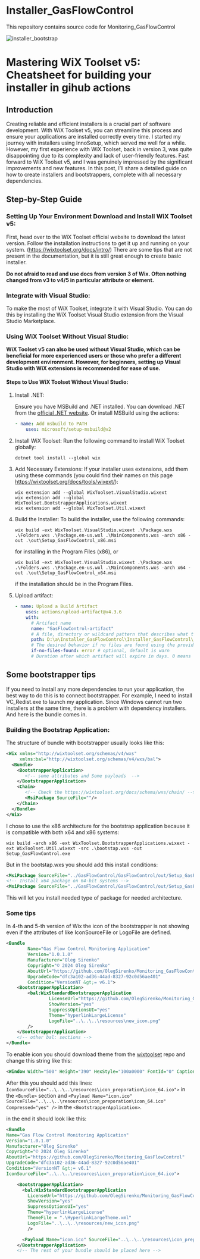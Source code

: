 # Installer_GasFlowControl
This repository contains source code for Monitoring_GasFlowControl

![installer_bootstrap](imgs/img.png)

# Mastering WiX Toolset v5: Cheatsheet for building your installer in gihub actions
## Introduction

Creating reliable and efficient installers is a crucial part of software development. With WiX Toolset v5, you can streamline this process and ensure your applications are installed correctly every time.
I started my journey with installers using InnoSetup, which served me well for a while. However, my first experience with WiX Toolset, back in version 3, was quite disappointing due to its complexity and lack of user-friendly features. Fast forward to WiX Toolset v5, and I was genuinely impressed by the significant improvements and new features. In this post, I’ll share a detailed guide on how to create installers and bootstrappers, complete with all necessary dependencies.

## Step-by-Step Guide

### Setting Up Your Environment Download and Install WiX Toolset v5:
First, head over to the WiX Toolset official website to download the latest version. Follow the installation instructions to get it up and running on your system.
(https://wixtoolset.org/docs/intro/)
There are some tips that are not present in the documentation, but it is still great enough to create basic installer.

**Do not afraid to read and use docs from version 3 of Wix. Often nothing changed from v3 to v4/5 in particular attribute or element.**
### Integrate with Visual Studio:
To make the most of WiX Toolset, integrate it with Visual Studio. You can do this by installing the WiX Toolset Visual Studio extension from the Visual Studio Marketplace.
### Using WiX Toolset Without Visual Studio:
**WiX Toolset v5 can also be used without Visual Studio, which can be beneficial for more experienced users or those who prefer a different development environment. However, for beginners, setting up Visual Studio with WiX extensions is recommended for ease of use.**

#### Steps to Use WiX Toolset Without Visual Studio:
1) Install .NET:
    
    Ensure you have MSBuild and .NET installed. You can download .NET from the [official .NET website](https://learn.microsoft.com/en-us/dotnet/core/tools/global-tools).
    Or install MSBuild using the actions:
    ```yaml
    - name: Add msbuild to PATH
        uses: microsoft/setup-msbuild@v2
    ```

2) Install WiX Toolset:
Run the following command to install WiX Toolset globally:
    ```shell
    dotnet tool install --global wix
    ```
3) Add Necessary Extensions:
If your installer uses extensions, add them using these commands (you could find their names on this page https://wixtoolset.org/docs/tools/wixext/):
    ```shell
    wix extension add --global WixToolset.VisualStudio.wixext
    wix extension add --global WixToolset.BootstrapperApplications.wixext
    wix extension add --global WixToolset.Util.wixext
    ```
4) Build the Installer:
To build the installer, use the following commands:
    ```shell
    wix build -ext WixToolset.VisualStudio.wixext .\Package.wxs .\Folders.wxs .\Package.en-us.wxl .\MainComponents.wxs -arch x86 -out .\out\Setup_GasFlowControl_x86.msi
    ``` 
   for installing in the Program Files (x86), or
    ```shell
    wix build -ext WixToolset.VisualStudio.wixext .\Package.wxs .\Folders.wxs .\Package.en-us.wxl .\MainComponents.wxs -arch x64 -out .\out\Setup_GasFlowControl_x64.msi
    ```
    if the installation should be in the Program Files.

5) Upload artifact:
    ```yaml
    - name: Upload a Build Artifact
        uses: actions/upload-artifact@v4.3.6
        with:
          # Artifact name
          name: "GasFlowControl-artifact"
          # A file, directory or wildcard pattern that describes what to upload
          path: D:\a\Installer_GasFlowControl\Installer_GasFlowControl\GasFlowControl\GasFlowControl\out\*.msi
          # The desired behavior if no files are found using the provided path.
          if-no-files-found: error # optional, default is warn
          # Duration after which artifact will expire in days. 0 means using default retention.
    ```

## Some bootstrapper tips
If you need to install any more dependencies to run your application, the best way to do this is to connect bootstrapper.
For example, I need to install VC_Redist.exe to launch my application.
Since Windows cannot run two installers at the same time, there is a problem with dependency installers. And here is the bundle comes in.


### Building the Bootstrap Application:
The structure of bundle with bootstrapper usually looks like this:
```xml
<Wix xmlns="http://wixtoolset.org/schemas/v4/wxs"
     xmlns:bal="http://wixtoolset.org/schemas/v4/wxs/bal">
  <Bundle>
    <BootstrapperApplication>
       <!-- some attributes and Some payloads  -->
    </BootstrapperApplication>
    <Chain>
       <!-- Check the https://wixtoolset.org/docs/schema/wxs/chain/ -->
       <MsiPackage SourceFile=""/>
    </Chain>
  </Bundle>
</Wix>
```

I chose to use the x86 architecture for the bootstrap application because it is compatible with both x64 and x86 systems:
```shell
wix build -arch x86 -ext WixToolset.BootstrapperApplications.wixext -ext WixToolset.Util.wixext -src .\bootstap.wxs -out Setup_GasFlowControl.exe
```
But in the bootstap.wxs you should add this install conditions:
```xml
<MsiPackage SourceFile="../GasFlowControl/GasFlowControl/out/Setup_GasFlowControl_x86.msi" CacheId="GasFlowControl_x86" InstallCondition="NOT VersionNT64" />
<!-- Install x64 package on 64-bit systems -->
<MsiPackage SourceFile="../GasFlowControl/GasFlowControl/out/Setup_GasFlowControl_x64.msi" CacheId="GasFlowControl_x64" InstallCondition="VersionNT64" />
```
This will let you install needed type of package for needed architecture.

### Some tips 
In 4-th and 5-th version of Wix the icon of the bootstrapper is not showing even if the attributes of <bundle> like  IconSourceFile or LogoFile are defined.
```xml
<Bundle
        Name="Gas Flow Control Monitoring Application"
        Version="1.0.1.0"
        Manufacturer="Oleg Sirenko"
        Copyright="© 2024 Oleg Sirenko"
        AboutUrl="https://github.com/OlegSirenko/Monitoring_GasFlowControl"
        UpgradeCode="dfc3a102-ad36-44ad-8327-92c0d56ae401"
        Condition="VersionNT &gt;= v6.1">
    <BootstrapperApplication>
        <bal:WixStandardBootstrapperApplication
                LicenseUrl="https://github.com/OlegSirenko/Monitoring_GasFlowControl/blob/main/LICENSE"
                ShowVersion="yes"
                SuppressOptionsUI="yes"
                Theme="hyperlinkLargeLicense"
                LogoFile="..\..\..\resources\new_icon.png"
        />
    </BootstrapperApplication>
    <!-- other bal: sections -->
</Bundle>
```
To enable icon you should download theme from the [wixtoolset](https://github.com/wixtoolset/wix/tree/v4.0.5/src/ext/Bal/wixstdba/Resources) repo and change this string like this:
```xml
<Window Width="500" Height="390" HexStyle="100a0000" FontId="0" Caption="#(loc.Caption)" IconFile="icon.ico">
```

After this you should add this lines:
`IconSourceFile="..\..\..\resources\icon_preporation\icon_64.ico">` in the `<Bundle>` section and `<Payload Name="icon.ico" SourceFile="..\..\..\resources\icon_preporation\icon_64.ico" Compressed="yes" />` in the `<BootstrapperApplication>`.

in the end it should look like this:
```xml
<Bundle
Name="Gas Flow Control Monitoring Application"
Version="1.0.1.0"
Manufacturer="Oleg Sirenko"
Copyright="© 2024 Oleg Sirenko"
AboutUrl="https://github.com/OlegSirenko/Monitoring_GasFlowControl"
UpgradeCode="dfc3a102-ad36-44ad-8327-92c0d56ae401"
Condition="VersionNT &gt;= v6.1"
IconSourceFile="..\..\..\resources\icon_preporation\icon_64.ico">

    <BootstrapperApplication>
      <bal:WixStandardBootstrapperApplication
        LicenseUrl="https://github.com/OlegSirenko/Monitoring_GasFlowControl/blob/main/LICENSE"
        ShowVersion="yes"
        SuppressOptionsUI="yes"
        Theme="hyperlinkLargeLicense"
        ThemeFile = ".\HyperlinkLargeTheme.xml"
        LogoFile="..\..\..\resources/new_icon.png"
        />

      <Payload Name="icon.ico" SourceFile="..\..\..\resources\icon_preporation\icon_64.ico" Compressed="yes" />
    </BootstrapperApplication>
    <!-- The rest of your bundle should be placed here -->
```